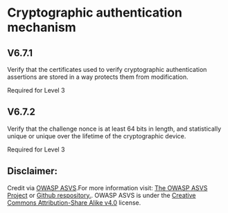 #  Cryptographic authentication mechanism
## V6.7.1
Verify that the certificates used to verify cryptographic authentication assertions are stored in a way protects them from modification.
Required for Level 3
## V6.7.2
Verify that the challenge nonce is at least 64 bits in length, and statistically unique or unique over the lifetime of the cryptographic device.
Required for Level 3

## Disclaimer:
Credit via [OWASP ASVS](https://owasp.org/www-project-application-security-verification-standard/).For more information visit: [The OWASP ASVS Project](https://owasp.org/www-project-application-security-verification-standard/) or [Github respository.](https://github.com/OWASP/ASVS). OWASP ASVS is under the [Creative Commons Attribution-Share Alike v4.0](https://github.com/OWASP/ASVS/blob/v5.0.0/LICENSE.md) license.

